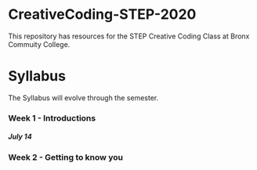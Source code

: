 # CreativeCoding-STEP-2020

This repository has resources for the STEP Creative Coding Class at Bronx Commuity College. 

# Syllabus 
The Syllabus will evolve through the semester. 

### Week 1 - Introductions
##### July 14

### Week 2 - Getting to know you